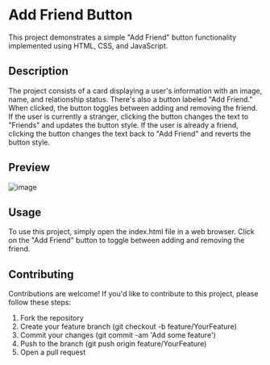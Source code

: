 # Add Friend Button

This project demonstrates a simple "Add Friend" button functionality implemented using HTML, CSS, and JavaScript.

## Description

The project consists of a card displaying a user's information with an image, name, and relationship status. There's also a button labeled "Add Friend." When clicked, the button toggles between adding and removing the friend. If the user is currently a stranger, clicking the button changes the text to "Friends" and updates the button style. If the user is already a friend, clicking the button changes the text back to "Add Friend" and reverts the button style.

## Preview

![image](https://github.com/itz-gaurav74/Add-Friend-Btn/assets/116722012/3d1280d4-1c2e-4c62-b58c-e1384736328b)


## Usage

To use this project, simply open the index.html file in a web browser. Click on the "Add Friend" button to toggle between adding and removing the friend.

## Contributing

Contributions are welcome! If you'd like to contribute to this project, please follow these steps:

1. Fork the repository
2. Create your feature branch (git checkout -b feature/YourFeature)
3. Commit your changes (git commit -am 'Add some feature')
4. Push to the branch (git push origin feature/YourFeature)
5. Open a pull request
